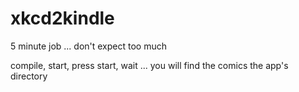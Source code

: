 xkcd2kindle
===========
5 minute job ... don't expect too much

compile, start, press start, wait ... you will find the comics the app's directory